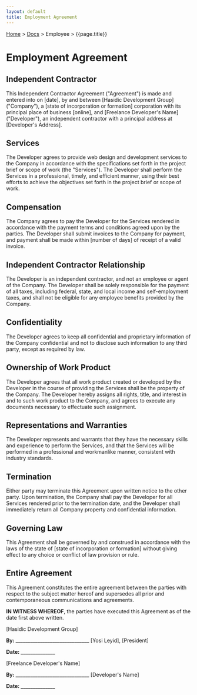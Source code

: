 ```yaml
---
layout: default
title: Employment Agreement
---
```


[Home](/) > [Docs](/documentation) > Employee > {{page.title}}

# Employment Agreement
## Independent Contractor

This Independent Contractor Agreement ("Agreement") is made and entered into on [date], by and between [Hasidic Development Group] ("Company"), a [state of incorporation or formation] corporation with its principal place of business [online], and [Freelance Developer's Name] ("Developer"), an independent contractor with a principal address at [Developer's Address].

## Services 

The Developer agrees to provide web design and development services to the Company in accordance with the specifications set forth in the project brief or scope of work (the "Services"). The Developer shall perform the Services in a professional, timely, and efficient manner, using their best efforts to achieve the objectives set forth in the project brief or scope of work.

## Compensation 

The Company agrees to pay the Developer for the Services rendered in accordance with the payment terms and conditions agreed upon by the parties. The Developer shall submit invoices to the Company for payment, and payment shall be made within [number of days] of receipt of a valid invoice.

## Independent Contractor Relationship 

The Developer is an independent contractor, and not an employee or agent of the Company. The Developer shall be solely responsible for the payment of all taxes, including federal, state, and local income and self-employment taxes, and shall not be eligible for any employee benefits provided by the Company.

## Confidentiality

The Developer agrees to keep all confidential and proprietary information of the Company confidential and not to disclose such information to any third party, except as required by law.

## Ownership of Work Product

The Developer agrees that all work product created or developed by the Developer in the course of providing the Services shall be the property of the Company. The Developer hereby assigns all rights, title, and interest in and to such work product to the Company, and agrees to execute any documents necessary to effectuate such assignment.

## Representations and Warranties 

The Developer represents and warrants that they have the necessary skills and experience to perform the Services, and that the Services will be performed in a professional and workmanlike manner, consistent with industry standards.

## Termination

Either party may terminate this Agreement upon written notice to the other party. Upon termination, the Company shall pay the Developer for all Services rendered prior to the termination date, and the Developer shall immediately return all Company property and confidential information.

## Governing Law

This Agreement shall be governed by and construed in accordance with the laws of the state of [state of incorporation or formation] without giving effect to any choice or conflict of law provision or rule.

## Entire Agreement

This Agreement constitutes the entire agreement between the parties with respect to the subject matter hereof and supersedes all prior and contemporaneous communications and agreements.

**IN WITNESS WHEREOF**, the parties have executed this Agreement as of the date first above written.

[Hasidic Development Group]

**By: ______________________________**
[Yosi Leyid], [President]

**Date: ______________**

[Freelance Developer's Name]

**By: ______________________________**
[Developer's Name]

**Date: ______________**